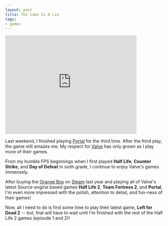 ```yaml
---
layout: post
title: The Cake Is A Lie
tags:
- games
---
```


<iframe width="420" height="315" src="http://www.youtube.com/embed/Y6ljFaKRTrI" frameborder="0" allowfullscreen></iframe>

Last weekend, I finished playing [Portal](http://en.wikipedia.org/wiki/Portal_%28video_game%29) for the third time. After the third play, the game still amazes me. My respect for [Valve](http://www.valvesoftware.com/) has only grown as I play more of their games.

From my humble FPS beginnings when I first played **Half Life**, **Counter Strike**, and **Day of Defeat** in sixth grade, I continue to enjoy Valve's games immensely.

After buying the [Orange Box](http://orange.half-life2.com/) on [Steam](http://www.steampowered.com) last year and playing all of Valve's latest Source-engine based games **Half Life 2**, **Team Fortress 2**, and **Portal**, I'm even more impressed with the polish, attention to detail, and fun-ness of their games!

Now, all I need to do is find some time to play their latest game, **Left for Dead 2** -- but, that will have to wait until I'm finished with the rest of the Half Life 2 games (episode 1 and 2)!